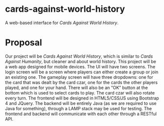 # cards-against-world-history
A web-based interface for *Cards Against World History*.

# Proposal
Our project will be *Cards Against World History*, which is similar to *Cards Against Humanity*, but cleaner and about world history. This project will be a web app designed for mobile devices. The UI will have two screens. The login screen will be a screen where players can either create a group or join an existing one. The gameplay screen will have three dropdowns: one for the card that was dealt by the card czar, one for the cards the other players played, and one for your hand. There will also be an “OK” button at the bottom which is used to select cards to play. The card czar will also rotate every turn. The frontend will be designed in HTML5/CSS/JS using Bootstrap 4 and JQuery. The backend will be entirely Java (as we are required to use Java for something), through a LAMP stack may be used for testing. The frontend and backend will communicate with each other through a RESTful API.
